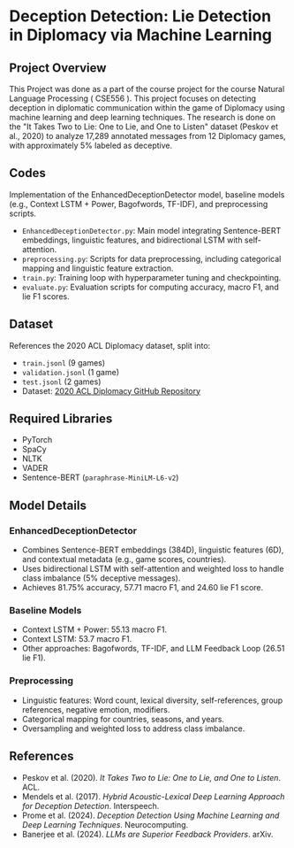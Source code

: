 # Deception Detection: Lie Detection in Diplomacy via Machine Learning

## Project Overview
This Project was done as a part of the course project for the course Natural Language Processing ( CSE556 ).
This project focuses on detecting deception in diplomatic communication within the game of Diplomacy using machine learning and deep learning techniques. The research is done on the "It Takes Two to Lie: One to Lie, and One to Listen" dataset (Peskov et al., 2020) to analyze 17,289 annotated messages from 12 Diplomacy games, with approximately 5% labeled as deceptive.

## Codes
Implementation of the EnhancedDeceptionDetector model, baseline models (e.g., Context LSTM + Power, Bagofwords, TF-IDF), and preprocessing scripts.
- `EnhancedDeceptionDetector.py`: Main model integrating Sentence-BERT embeddings, linguistic features, and bidirectional LSTM with self-attention.
- `preprocessing.py`: Scripts for data preprocessing, including categorical mapping and linguistic feature extraction.
- `train.py`: Training loop with hyperparameter tuning and checkpointing.
- `evaluate.py`: Evaluation scripts for computing accuracy, macro F1, and lie F1 scores.

## Dataset
References the 2020 ACL Diplomacy dataset, split into:
- `train.jsonl` (9 games)
- `validation.jsonl` (1 game)
- `test.jsonl` (2 games)
- Dataset: [2020 ACL Diplomacy GitHub Repository](https://github.com/DenisPeskoff/2020_acl_diplomacy/tree/master/data)

## Required Libraries
- PyTorch
- SpaCy
- NLTK
- VADER
- Sentence-BERT (`paraphrase-MiniLM-L6-v2`)

## Model Details

### EnhancedDeceptionDetector
- Combines Sentence-BERT embeddings (384D), linguistic features (6D), and contextual metadata (e.g., game scores, countries).
- Uses bidirectional LSTM with self-attention and weighted loss to handle class imbalance (5% deceptive messages).
- Achieves 81.75% accuracy, 57.71 macro F1, and 24.60 lie F1 score.

### Baseline Models
- Context LSTM + Power: 55.13 macro F1.
- Context LSTM: 53.7 macro F1.
- Other approaches: Bagofwords, TF-IDF, and LLM Feedback Loop (26.51 lie F1).

### Preprocessing
- Linguistic features: Word count, lexical diversity, self-references, group references, negative emotion, modifiers.
- Categorical mapping for countries, seasons, and years.
- Oversampling and weighted loss to address class imbalance.

## References
- Peskov et al. (2020). *It Takes Two to Lie: One to Lie, and One to Listen*. ACL.
- Mendels et al. (2017). *Hybrid Acoustic-Lexical Deep Learning Approach for Deception Detection*. Interspeech.
- Prome et al. (2024). *Deception Detection Using Machine Learning and Deep Learning Techniques*. Neurocomputing.
- Banerjee et al. (2024). *LLMs are Superior Feedback Providers*. arXiv.
